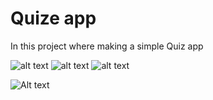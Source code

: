 # Quize app

In this project where making a simple Quiz app

![alt text](https://github.com/wilcologgerTopicus/flutter-excercise/blob/main/flutter_basic_two/assets/images/foto_01.png?raw=true)
![alt text](https://github.com/wilcologgerTopicus/flutter-excercise/blob/main/flutter_basic_two/assets/images/foto_02.png?raw=true)
![alt text](https://github.com/wilcologgerTopicus/flutter-excercise/blob/main/flutter_basic_two/assets/images/foto_03.png?raw=true)

<img
  src="https://github.com/wilcologgerTopicus/flutter-excercise/blob/main/flutter_basic_two/assets/images/foto_01.png"
  alt="Alt text"
  title="Optional title"
  style="display: inline-block; margin: 0 auto; max-width: 300px">